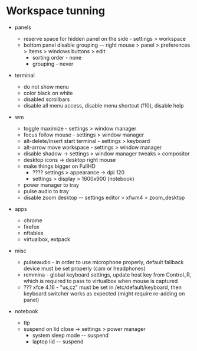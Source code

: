 # Workspace tunning

* panels
  * reserve space for hidden panel on the side - settings > workspace
  * bottom panel disable grouping -- right mouse > panel > preferences > Items > windows buttons > edit
    * sorting order - none
    * grouping - never

* terminal
  * do not show menu
  * color black on white
  * disabled scrollbars
  * disable all menu access, disable menu shortcut (f10), disable help

* wm
  * toggle maximize - settings > window manager
  * focus follow mouse - settings > window manager 
  * alt-delete/insert start terminal - settings > keyboard
  * alt-arrow move workspace - settings > window manager
  * disable shadow -> settings > window manager tweaks > compositor
  * desktop icons -> desktop right mouse
  * make things bigger on FullHD
    * ???? settings > appearance -> dpi 120
    * settings > display > 1600x900 (notebook)
  * power manager to tray
  * pulse audio to tray
  * disable zoom desktop -- settings editor > xfwm4 > zoom_desktop

* apps
  * chrome
  * firefox
  * nftables
  * virtualbox, extpack

* misc
  * pulseaudio - in order to use microphone properly, default fallback device must be set properly (cam or headphones)
  * remmina - global keyboard settings, update host key from Control_R, which is required to pass to virtualbox when mouse is captured
  * ??? xfce 4.16 - "us,cz" must be set in /etc/default/keyboard, then keyboard switcher works as expected (might require re-adding on panel)

* notebook
  * tlp
  * suspend on lid close -> settings > power manager
    * system sleep mode -- suspend
    * laptop lid -- suspend 
